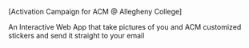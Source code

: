 [Activation Campaign for ACM @ Allegheny College]

An Interactive Web App that take pictures of you and ACM customized stickers and send it straight to your email
